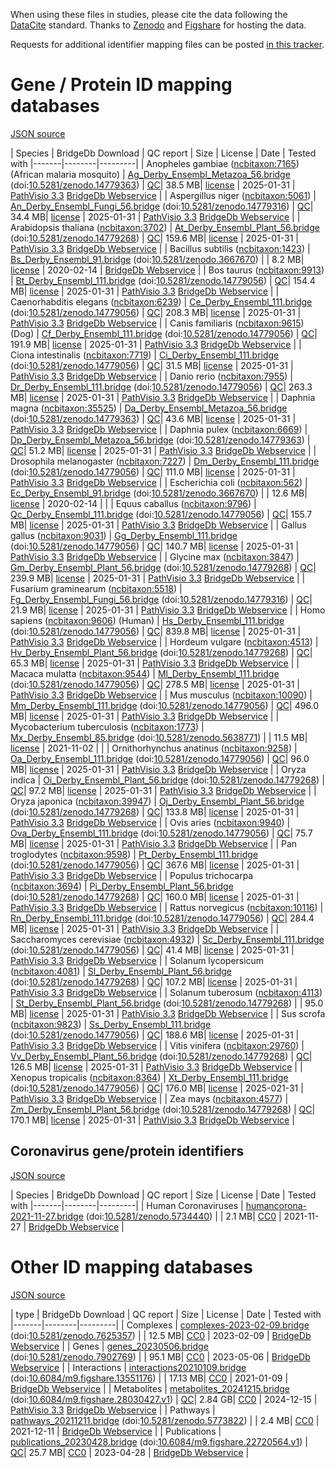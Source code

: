 When using these files in studies, please cite the data following the [DataCite](https://datacite.org/) standard.
Thanks to [Zenodo](https://zenodo.org/) and [Figshare](https://figshare.com/) for hosting the data.

Requests for additional identifier mapping files can be posted [in this tracker](https://github.com/bridgedb/data/issues).

# Gene / Protein ID mapping databases
<a name="genes" />

[JSON source](../gene.json)

| Species | BridgeDb Download | QC report | Size | License | Date | Tested with
|-------|--------|---------|
| <script type="application/ld+json">{"@context": "https://schema.org/","@type": "Dataset","http://purl.org/dc/terms/conformsTo": { "@type": "CreativeWork", "@id": "https://bioschemas.org/profiles/Dataset/1.0-RELEASE" },"name": "Ag_Derby_Ensembl_Metazoa_56.bridge","description": "BridgeDb identifier mapping file for Anopheles gambiae for genes and proteins","@id": "https://bridgedb.github.io/data/gene_database/10.5281/zenodo.14779363/Ag_Derby_Ensembl_Metazoa_56.bridge","identifier": "10.5281/zenodo.14779363/Ag_Derby_Ensembl_Metazoa_56.bridge","license": "https://zenodo.org/record/14779363/files/LICENSE?download=1","keywords": "BridgeDb, mapping file, identifier, ELIXIR RIR, Anopheles gambiae, gene, protein, African malaria mosquito","url": "https://doi.org/10.5281/zenodo.14779363","distribution": [ { "@type": "DataDownload", "name": "Ag_Derby_Ensembl_Metazoa_56.bridge", "contentURL": "https://zenodo.org/record/14779363/files/Ag_Derby_Ensembl_Metazoa_56.bridge?download=1" } ],"isAccessibleForFree": true}</script> Anopheles gambiae (<a href="https://bioregistry.io/ncbitaxon:7165">ncbitaxon:7165</a>) (African malaria mosquito) | [Ag_Derby_Ensembl_Metazoa_56.bridge](https://zenodo.org/record/14779363/files/Ag_Derby_Ensembl_Metazoa_56.bridge?download=1) (doi:[10.5281/zenodo.14779363](https://doi.org/10.5281/zenodo.14779363)) | [QC](https://zenodo.org/record/14779363/files/report_Ag_Derby_EnsemblMetazoa_56.qc?download=1)| 38.5 MB| [license](https://zenodo.org/record/14779363/files/LICENSE?download=1) | 2025-01-31 | <a href="https://github.com/PathVisio/pathvisio/releases/tag/v3.3.0">PathVisio 3.3</a> <a href="https://github.com/bridgedb/BridgeDbWebservice">BridgeDb Webservice</a> |
| <script type="application/ld+json">{"@context": "https://schema.org/","@type": "Dataset","http://purl.org/dc/terms/conformsTo": { "@type": "CreativeWork", "@id": "https://bioschemas.org/profiles/Dataset/1.0-RELEASE" },"name": "An_Derby_Ensembl_Fungi_56.bridge","description": "BridgeDb identifier mapping file for Aspergillus niger for genes and proteins","@id": "https://bridgedb.github.io/data/gene_database/10.5281/zenodo.14779316/An_Derby_Ensembl_Fungi_56.bridge","identifier": "10.5281/zenodo.14779316/An_Derby_Ensembl_Fungi_56.bridge","license": "https://zenodo.org/record/14779316/files/LICENSE?download=1","keywords": "BridgeDb, mapping file, identifier, ELIXIR RIR, Aspergillus niger, gene, protein","url": "https://doi.org/10.5281/zenodo.14779316","distribution": [ { "@type": "DataDownload", "name": "An_Derby_Ensembl_Fungi_56.bridge", "contentURL": "https://zenodo.org/record/14779316/files/An_Derby_Ensembl_Fungi_56.bridge?download=1" } ],"isAccessibleForFree": true}</script> Aspergillus niger (<a href="https://bioregistry.io/ncbitaxon:5061">ncbitaxon:5061</a>)  | [An_Derby_Ensembl_Fungi_56.bridge](https://zenodo.org/record/14779316/files/An_Derby_Ensembl_Fungi_56.bridge?download=1) (doi:[10.5281/zenodo.14779316](https://doi.org/10.5281/zenodo.14779316)) | [QC](https://zenodo.org/record/14779316/files/report_An_Derby_EnsemblFungi_56.qc?download=1)| 34.4 MB| [license](https://zenodo.org/record/14779316/files/LICENSE?download=1) | 2025-01-31 | <a href="https://github.com/PathVisio/pathvisio/releases/tag/v3.3.0">PathVisio 3.3</a> <a href="https://github.com/bridgedb/BridgeDbWebservice">BridgeDb Webservice</a> |
| <script type="application/ld+json">{"@context": "https://schema.org/","@type": "Dataset","http://purl.org/dc/terms/conformsTo": { "@type": "CreativeWork", "@id": "https://bioschemas.org/profiles/Dataset/1.0-RELEASE" },"name": "At_Derby_Ensembl_Plant_56.bridge","description": "BridgeDb identifier mapping file for Arabidopsis thaliana for genes and proteins","@id": "https://bridgedb.github.io/data/gene_database/10.5281/zenodo.14779268/At_Derby_Ensembl_Plant_56.bridge","identifier": "10.5281/zenodo.14779268/At_Derby_Ensembl_Plant_56.bridge","license": "https://zenodo.org/record/14779268/files/LICENSE?download=1","keywords": "BridgeDb, mapping file, identifier, ELIXIR RIR, Arabidopsis thaliana, gene, protein","url": "https://doi.org/10.5281/zenodo.14779268","distribution": [ { "@type": "DataDownload", "name": "At_Derby_Ensembl_Plant_56.bridge", "contentURL": "https://zenodo.org/record/14779268/files/At_Derby_Ensembl_Plant_56.bridge?download=1" } ],"isAccessibleForFree": true}</script> Arabidopsis thaliana (<a href="https://bioregistry.io/ncbitaxon:3702">ncbitaxon:3702</a>)  | [At_Derby_Ensembl_Plant_56.bridge](https://zenodo.org/record/14779268/files/At_Derby_Ensembl_Plant_56.bridge?download=1) (doi:[10.5281/zenodo.14779268](https://doi.org/10.5281/zenodo.14779268)) | [QC](https://zenodo.org/record/14779268/files/report_At_Derby_EnsemblPlants_56.qc?download=1)| 159.6 MB| [license](https://zenodo.org/record/14779268/files/LICENSE?download=1) | 2025-01-31 | <a href="https://github.com/PathVisio/pathvisio/releases/tag/v3.3.0">PathVisio 3.3</a> <a href="https://github.com/bridgedb/BridgeDbWebservice">BridgeDb Webservice</a> |
| <script type="application/ld+json">{"@context": "https://schema.org/","@type": "Dataset","http://purl.org/dc/terms/conformsTo": { "@type": "CreativeWork", "@id": "https://bioschemas.org/profiles/Dataset/1.0-RELEASE" },"name": "Bs_Derby_Ensembl_91.bridge","description": "BridgeDb identifier mapping file for Bacillus subtilis for genes and proteins","@id": "https://bridgedb.github.io/data/gene_database/10.5281/zenodo.3667670/Bs_Derby_Ensembl_91.bridge","identifier": "10.5281/zenodo.3667670/Bs_Derby_Ensembl_91.bridge","license": "https://zenodo.org/record/3667670/files/LICENSE?download=1","keywords": "BridgeDb, mapping file, identifier, ELIXIR RIR, Bacillus subtilis, gene, protein","url": "https://doi.org/10.5281/zenodo.3667670","distribution": [ { "@type": "DataDownload", "name": "Bs_Derby_Ensembl_91.bridge", "contentURL": "https://zenodo.org/record/3667670/files/Bs_Derby_Ensembl_91.bridge?download=1" } ],"isAccessibleForFree": true}</script> Bacillus subtilis (<a href="https://bioregistry.io/ncbitaxon:1423">ncbitaxon:1423</a>)  | [Bs_Derby_Ensembl_91.bridge](https://zenodo.org/record/3667670/files/Bs_Derby_Ensembl_91.bridge?download=1) (doi:[10.5281/zenodo.3667670](https://doi.org/10.5281/zenodo.3667670)) | | 8.2 MB| [license](https://zenodo.org/record/3667670/files/LICENSE?download=1) | 2020-02-14 | <a href="https://github.com/bridgedb/BridgeDbWebservice">BridgeDb Webservice</a> |
| <script type="application/ld+json">{"@context": "https://schema.org/","@type": "Dataset","http://purl.org/dc/terms/conformsTo": { "@type": "CreativeWork", "@id": "https://bioschemas.org/profiles/Dataset/1.0-RELEASE" },"name": "Bt_Derby_Ensembl_111.bridge","description": "BridgeDb identifier mapping file for Bos taurus for genes and proteins","@id": "https://bridgedb.github.io/data/gene_database/10.5281/zenodo.14779056/Bt_Derby_Ensembl_111.bridge","identifier": "10.5281/zenodo.14779056/Bt_Derby_Ensembl_111.bridge","license": "https://zenodo.org/record/14779056/files/LICENSE?download=1","keywords": "BridgeDb, mapping file, identifier, ELIXIR RIR, Bos taurus, gene, protein","url": "https://doi.org/10.5281/zenodo.14779056","distribution": [ { "@type": "DataDownload", "name": "Bt_Derby_Ensembl_111.bridge", "contentURL": "https://zenodo.org/record/14779056/files/Bt_Derby_Ensembl_111.bridge?download=1" } ],"isAccessibleForFree": true}</script> Bos taurus (<a href="https://bioregistry.io/ncbitaxon:9913">ncbitaxon:9913</a>)  | [Bt_Derby_Ensembl_111.bridge](https://zenodo.org/record/14779056/files/Bt_Derby_Ensembl_111.bridge?download=1) (doi:[10.5281/zenodo.14779056](https://doi.org/10.5281/zenodo.14779056)) | [QC](https://zenodo.org/record/14779056/files/report_Bt_Derby_Ensembl_111.qc?download=1)| 154.4 MB| [license](https://zenodo.org/record/14779056/files/LICENSE?download=1) | 2025-01-31 | <a href="https://github.com/PathVisio/pathvisio/releases/tag/v3.3.0">PathVisio 3.3</a> <a href="https://github.com/bridgedb/BridgeDbWebservice">BridgeDb Webservice</a> |
| <script type="application/ld+json">{"@context": "https://schema.org/","@type": "Dataset","http://purl.org/dc/terms/conformsTo": { "@type": "CreativeWork", "@id": "https://bioschemas.org/profiles/Dataset/1.0-RELEASE" },"name": "Ce_Derby_Ensembl_111.bridge","description": "BridgeDb identifier mapping file for Caenorhabditis elegans for genes and proteins","@id": "https://bridgedb.github.io/data/gene_database/10.5281/zenodo.14779056/Ce_Derby_Ensembl_111.bridge","identifier": "10.5281/zenodo.14779056/Ce_Derby_Ensembl_111.bridge","license": "https://zenodo.org/record/14779056/files/LICENSE?download=1","keywords": "BridgeDb, mapping file, identifier, ELIXIR RIR, Caenorhabditis elegans, gene, protein","url": "https://doi.org/10.5281/zenodo.14779056","distribution": [ { "@type": "DataDownload", "name": "Ce_Derby_Ensembl_111.bridge", "contentURL": "https://zenodo.org/record/14779056/files/Ce_Derby_Ensembl_111.bridge?download=1" } ],"isAccessibleForFree": true}</script> Caenorhabditis elegans (<a href="https://bioregistry.io/ncbitaxon:6239">ncbitaxon:6239</a>)  | [Ce_Derby_Ensembl_111.bridge](https://zenodo.org/record/14779056/files/Ce_Derby_Ensembl_111.bridge?download=1) (doi:[10.5281/zenodo.14779056](https://doi.org/10.5281/zenodo.14779056)) | [QC](https://zenodo.org/record/14779056/files/report_Ce_Derby_Ensembl_111.qc?download=1)| 208.3 MB| [license](https://zenodo.org/record/14779056/files/LICENSE?download=1) | 2025-01-31 | <a href="https://github.com/PathVisio/pathvisio/releases/tag/v3.3.0">PathVisio 3.3</a> <a href="https://github.com/bridgedb/BridgeDbWebservice">BridgeDb Webservice</a> |
| <script type="application/ld+json">{"@context": "https://schema.org/","@type": "Dataset","http://purl.org/dc/terms/conformsTo": { "@type": "CreativeWork", "@id": "https://bioschemas.org/profiles/Dataset/1.0-RELEASE" },"name": "Cf_Derby_Ensembl_111.bridge","description": "BridgeDb identifier mapping file for Canis familiaris for genes and proteins","@id": "https://bridgedb.github.io/data/gene_database/10.5281/zenodo.14779056/Cf_Derby_Ensembl_111.bridge","identifier": "10.5281/zenodo.14779056/Cf_Derby_Ensembl_111.bridge","license": "https://zenodo.org/record/14779056/files/LICENSE?download=1","keywords": "BridgeDb, mapping file, identifier, ELIXIR RIR, Canis familiaris, gene, protein, Dog","url": "https://doi.org/10.5281/zenodo.14779056","distribution": [ { "@type": "DataDownload", "name": "Cf_Derby_Ensembl_111.bridge", "contentURL": "https://zenodo.org/record/14779056/files/Cf_Derby_Ensembl_111.bridge?download=1" } ],"isAccessibleForFree": true}</script> Canis familiaris (<a href="https://bioregistry.io/ncbitaxon:9615">ncbitaxon:9615</a>) (Dog) | [Cf_Derby_Ensembl_111.bridge](https://zenodo.org/record/14779056/files/Cf_Derby_Ensembl_111.bridge?download=1) (doi:[10.5281/zenodo.14779056](https://doi.org/10.5281/zenodo.14779056)) | [QC](https://zenodo.org/record/14779056/files/report_Cf_Derby_Ensembl_111.qc?download=1)| 191.9 MB| [license](https://zenodo.org/record/14779056/files/LICENSE?download=1) | 2025-01-31 | <a href="https://github.com/PathVisio/pathvisio/releases/tag/v3.3.0">PathVisio 3.3</a> <a href="https://github.com/bridgedb/BridgeDbWebservice">BridgeDb Webservice</a> |
| <script type="application/ld+json">{"@context": "https://schema.org/","@type": "Dataset","http://purl.org/dc/terms/conformsTo": { "@type": "CreativeWork", "@id": "https://bioschemas.org/profiles/Dataset/1.0-RELEASE" },"name": "Ci_Derby_Ensembl_111.bridge","description": "BridgeDb identifier mapping file for Ciona intestinalis for genes and proteins","@id": "https://bridgedb.github.io/data/gene_database/10.5281/zenodo.14779056/Ci_Derby_Ensembl_111.bridge","identifier": "10.5281/zenodo.14779056/Ci_Derby_Ensembl_111.bridge","license": "https://zenodo.org/record/14779056/files/LICENSE?download=1","keywords": "BridgeDb, mapping file, identifier, ELIXIR RIR, Ciona intestinalis, gene, protein","url": "https://doi.org/10.5281/zenodo.14779056","distribution": [ { "@type": "DataDownload", "name": "Ci_Derby_Ensembl_111.bridge", "contentURL": "https://zenodo.org/record/14779056/files/Ci_Derby_Ensembl_111.bridge?download=1" } ],"isAccessibleForFree": true}</script> Ciona intestinalis (<a href="https://bioregistry.io/ncbitaxon:7719">ncbitaxon:7719</a>)  | [Ci_Derby_Ensembl_111.bridge](https://zenodo.org/record/14779056/files/Ci_Derby_Ensembl_111.bridge?download=1) (doi:[10.5281/zenodo.14779056](https://doi.org/10.5281/zenodo.14779056)) | [QC](https://zenodo.org/record/14779056/files/report_Ci_Derby_Ensembl_111.qc?download=1)| 31.5 MB| [license](https://zenodo.org/record/14779056/files/LICENSE?download=1) | 2025-01-31 | <a href="https://github.com/PathVisio/pathvisio/releases/tag/v3.3.0">PathVisio 3.3</a> <a href="https://github.com/bridgedb/BridgeDbWebservice">BridgeDb Webservice</a> |
| <script type="application/ld+json">{"@context": "https://schema.org/","@type": "Dataset","http://purl.org/dc/terms/conformsTo": { "@type": "CreativeWork", "@id": "https://bioschemas.org/profiles/Dataset/1.0-RELEASE" },"name": "Dr_Derby_Ensembl_111.bridge","description": "BridgeDb identifier mapping file for Danio rerio for genes and proteins","@id": "https://bridgedb.github.io/data/gene_database/10.5281/zenodo.14779056/Dr_Derby_Ensembl_111.bridge","identifier": "10.5281/zenodo.14779056/Dr_Derby_Ensembl_111.bridge","license": "https://zenodo.org/record/14779056/files/LICENSE?download=1","keywords": "BridgeDb, mapping file, identifier, ELIXIR RIR, Danio rerio, gene, protein","url": "https://doi.org/10.5281/zenodo.14779056","distribution": [ { "@type": "DataDownload", "name": "Dr_Derby_Ensembl_111.bridge", "contentURL": "https://zenodo.org/record/14779056/files/Dr_Derby_Ensembl_111.bridge?download=1" } ],"isAccessibleForFree": true}</script> Danio rerio (<a href="https://bioregistry.io/ncbitaxon:7955">ncbitaxon:7955</a>)  | [Dr_Derby_Ensembl_111.bridge](https://zenodo.org/record/14779056/files/Dr_Derby_Ensembl_111.bridge?download=1) (doi:[10.5281/zenodo.14779056](https://doi.org/10.5281/zenodo.14779056)) | [QC](https://zenodo.org/record/14779056/files/report_Dr_Derby_Ensembl_111.qc?download=1)| 263.3 MB| [license](https://zenodo.org/record/14779056/files/LICENSE?download=1) | 2025-01-31 | <a href="https://github.com/PathVisio/pathvisio/releases/tag/v3.3.0">PathVisio 3.3</a> <a href="https://github.com/bridgedb/BridgeDbWebservice">BridgeDb Webservice</a> |
| <script type="application/ld+json">{"@context": "https://schema.org/","@type": "Dataset","http://purl.org/dc/terms/conformsTo": { "@type": "CreativeWork", "@id": "https://bioschemas.org/profiles/Dataset/1.0-RELEASE" },"name": "Da_Derby_Ensembl_Metazoa_56.bridge","description": "BridgeDb identifier mapping file for Daphnia magna for genes and proteins","@id": "https://bridgedb.github.io/data/gene_database/10.5281/zenodo.14779363/Da_Derby_Ensembl_Metazoa_56.bridge","identifier": "10.5281/zenodo.14779363/Da_Derby_Ensembl_Metazoa_56.bridge","license": "https://zenodo.org/record/14779363/files/LICENSE?download=1","keywords": "BridgeDb, mapping file, identifier, ELIXIR RIR, Daphnia magna, gene, protein","url": "https://doi.org/10.5281/zenodo.14779363","distribution": [ { "@type": "DataDownload", "name": "Da_Derby_Ensembl_Metazoa_56.bridge", "contentURL": "https://zenodo.org/record/14779363/files/Da_Derby_Ensembl_Metazoa_56.bridge?download=1" } ],"isAccessibleForFree": true}</script> Daphnia magna (<a href="https://bioregistry.io/ncbitaxon:35525">ncbitaxon:35525</a>)  | [Da_Derby_Ensembl_Metazoa_56.bridge](https://zenodo.org/record/14779363/files/Da_Derby_Ensembl_Metazoa_56.bridge?download=1) (doi:[10.5281/zenodo.14779363](https://doi.org/10.5281/zenodo.14779363)) | [QC](https://zenodo.org/record/14779363/files/report_Da_Derby_EnsemblMetazoa_56.qc?download=1)| 43.6 MB| [license](https://zenodo.org/record/14779363/files/LICENSE?download=1) | 2025-01-31 | <a href="https://github.com/PathVisio/pathvisio/releases/tag/v3.3.0">PathVisio 3.3</a> <a href="https://github.com/bridgedb/BridgeDbWebservice">BridgeDb Webservice</a> |
| <script type="application/ld+json">{"@context": "https://schema.org/","@type": "Dataset","http://purl.org/dc/terms/conformsTo": { "@type": "CreativeWork", "@id": "https://bioschemas.org/profiles/Dataset/1.0-RELEASE" },"name": "Dp_Derby_Ensembl_Metazoa_56.bridge","description": "BridgeDb identifier mapping file for Daphnia pulex for genes and proteins","@id": "https://bridgedb.github.io/data/gene_database/10.5281/zenodo.14779363/Dp_Derby_Ensembl_Metazoa_56.bridge","identifier": "10.5281/zenodo.14779363/Dp_Derby_Ensembl_Metazoa_56.bridge","license": "https://zenodo.org/record/14779363/files/LICENSE?download=1","keywords": "BridgeDb, mapping file, identifier, ELIXIR RIR, Daphnia pulex, gene, protein","url": "https://doi.org/10.5281/zenodo.14779363","distribution": [ { "@type": "DataDownload", "name": "Dp_Derby_Ensembl_Metazoa_56.bridge", "contentURL": "https://zenodo.org/record/14779363/files/Dp_Derby_Ensembl_Metazoa_56.bridge?download=1" } ],"isAccessibleForFree": true}</script> Daphnia pulex (<a href="https://bioregistry.io/ncbitaxon:6669">ncbitaxon:6669</a>)  | [Dp_Derby_Ensembl_Metazoa_56.bridge](https://zenodo.org/record/14779363/files/Dp_Derby_Ensembl_Metazoa_56.bridge?download=1) (doi:[10.5281/zenodo.14779363](https://doi.org/10.5281/zenodo.14779363)) | [QC](https://zenodo.org/record/14779363/files/report_Dp_Derby_EnsemblMetazoa_56.qc?download=1)| 51.2 MB| [license](https://zenodo.org/record/14779363/files/LICENSE?download=1) | 2025-01-31 | <a href="https://github.com/PathVisio/pathvisio/releases/tag/v3.3.0">PathVisio 3.3</a> <a href="https://github.com/bridgedb/BridgeDbWebservice">BridgeDb Webservice</a> |
| <script type="application/ld+json">{"@context": "https://schema.org/","@type": "Dataset","http://purl.org/dc/terms/conformsTo": { "@type": "CreativeWork", "@id": "https://bioschemas.org/profiles/Dataset/1.0-RELEASE" },"name": "Dm_Derby_Ensembl_111.bridge","description": "BridgeDb identifier mapping file for Drosophila melanogaster for genes and proteins","@id": "https://bridgedb.github.io/data/gene_database/10.5281/zenodo.14779056/Dm_Derby_Ensembl_111.bridge","identifier": "10.5281/zenodo.14779056/Dm_Derby_Ensembl_111.bridge","license": "https://zenodo.org/record/14779056/files/LICENSE?download=1","keywords": "BridgeDb, mapping file, identifier, ELIXIR RIR, Drosophila melanogaster, gene, protein","url": "https://doi.org/10.5281/zenodo.14779056","distribution": [ { "@type": "DataDownload", "name": "Dm_Derby_Ensembl_111.bridge", "contentURL": "https://zenodo.org/record/14779056/files/Dm_Derby_Ensembl_111.bridge?download=1" } ],"isAccessibleForFree": true}</script> Drosophila melanogaster (<a href="https://bioregistry.io/ncbitaxon:7227">ncbitaxon:7227</a>)  | [Dm_Derby_Ensembl_111.bridge](https://zenodo.org/record/14779056/files/Dm_Derby_Ensembl_111.bridge?download=1) (doi:[10.5281/zenodo.14779056](https://doi.org/10.5281/zenodo.14779056)) | [QC](https://zenodo.org/record/14779056/files/report_Dm_Derby_Ensembl_111.qc?download=1)| 111.0 MB| [license](https://zenodo.org/record/14779056/files/LICENSE?download=1) | 2025-01-31 | <a href="https://github.com/PathVisio/pathvisio/releases/tag/v3.3.0">PathVisio 3.3</a> <a href="https://github.com/bridgedb/BridgeDbWebservice">BridgeDb Webservice</a> |
| <script type="application/ld+json">{"@context": "https://schema.org/","@type": "Dataset","http://purl.org/dc/terms/conformsTo": { "@type": "CreativeWork", "@id": "https://bioschemas.org/profiles/Dataset/1.0-RELEASE" },"name": "Ec_Derby_Ensembl_91.bridge","description": "BridgeDb identifier mapping file for Escherichia coli for genes and proteins","@id": "https://bridgedb.github.io/data/gene_database/10.5281/zenodo.3667670/Ec_Derby_Ensembl_91.bridge","identifier": "10.5281/zenodo.3667670/Ec_Derby_Ensembl_91.bridge","license": "https://zenodo.org/record/3667670/files/LICENSE?download=1","keywords": "BridgeDb, mapping file, identifier, ELIXIR RIR, Escherichia coli, gene, protein","url": "https://doi.org/10.5281/zenodo.3667670","distribution": [ { "@type": "DataDownload", "name": "Ec_Derby_Ensembl_91.bridge", "contentURL": "https://zenodo.org/record/3667670/files/Ec_Derby_Ensembl_91.bridge?download=1" } ],"isAccessibleForFree": true}</script> Escherichia coli (<a href="https://bioregistry.io/ncbitaxon:562">ncbitaxon:562</a>)  | [Ec_Derby_Ensembl_91.bridge](https://zenodo.org/record/3667670/files/Ec_Derby_Ensembl_91.bridge?download=1) (doi:[10.5281/zenodo.3667670](https://doi.org/10.5281/zenodo.3667670)) | | 12.6 MB| [license](https://zenodo.org/record/3667670/files/LICENSE?download=1) | 2020-02-14 | |
| <script type="application/ld+json">{"@context": "https://schema.org/","@type": "Dataset","http://purl.org/dc/terms/conformsTo": { "@type": "CreativeWork", "@id": "https://bioschemas.org/profiles/Dataset/1.0-RELEASE" },"name": "Qc_Derby_Ensembl_111.bridge","description": "BridgeDb identifier mapping file for Equus caballus for genes and proteins","@id": "https://bridgedb.github.io/data/gene_database/10.5281/zenodo.14779056/Qc_Derby_Ensembl_111.bridge","identifier": "10.5281/zenodo.14779056/Qc_Derby_Ensembl_111.bridge","license": "https://zenodo.org/record/14779056/files/LICENSE?download=1","keywords": "BridgeDb, mapping file, identifier, ELIXIR RIR, Equus caballus, gene, protein","url": "https://doi.org/10.5281/zenodo.14779056","distribution": [ { "@type": "DataDownload", "name": "Qc_Derby_Ensembl_111.bridge", "contentURL": "https://zenodo.org/record/14779056/files/Qc_Derby_Ensembl_111.bridge?download=1" } ],"isAccessibleForFree": true}</script> Equus caballus (<a href="https://bioregistry.io/ncbitaxon:9796">ncbitaxon:9796</a>)  | [Qc_Derby_Ensembl_111.bridge](https://zenodo.org/record/14779056/files/Qc_Derby_Ensembl_111.bridge?download=1) (doi:[10.5281/zenodo.14779056](https://doi.org/10.5281/zenodo.14779056)) | [QC](https://zenodo.org/record/14779056/files/report_Qc_Derby_Ensembl_111.qc?download=1)| 155.7 MB| [license](https://zenodo.org/record/14779056/files/LICENSE?download=1) | 2025-01-31 | <a href="https://github.com/PathVisio/pathvisio/releases/tag/v3.3.0">PathVisio 3.3</a> <a href="https://github.com/bridgedb/BridgeDbWebservice">BridgeDb Webservice</a> |
| <script type="application/ld+json">{"@context": "https://schema.org/","@type": "Dataset","http://purl.org/dc/terms/conformsTo": { "@type": "CreativeWork", "@id": "https://bioschemas.org/profiles/Dataset/1.0-RELEASE" },"name": "Gg_Derby_Ensembl_111.bridge","description": "BridgeDb identifier mapping file for Gallus gallus for genes and proteins","@id": "https://bridgedb.github.io/data/gene_database/10.5281/zenodo.14779056/Gg_Derby_Ensembl_111.bridge","identifier": "10.5281/zenodo.14779056/Gg_Derby_Ensembl_111.bridge","license": "https://zenodo.org/record/14779056/files/LICENSE?download=1","keywords": "BridgeDb, mapping file, identifier, ELIXIR RIR, Gallus gallus, gene, protein","url": "https://doi.org/10.5281/zenodo.14779056","distribution": [ { "@type": "DataDownload", "name": "Gg_Derby_Ensembl_111.bridge", "contentURL": "https://zenodo.org/record/14779056/files/Gg_Derby_Ensembl_111.bridge?download=1" } ],"isAccessibleForFree": true}</script> Gallus gallus (<a href="https://bioregistry.io/ncbitaxon:9031">ncbitaxon:9031</a>)  | [Gg_Derby_Ensembl_111.bridge](https://zenodo.org/record/14779056/files/Gg_Derby_Ensembl_111.bridge?download=1) (doi:[10.5281/zenodo.14779056](https://doi.org/10.5281/zenodo.14779056)) | [QC](https://zenodo.org/record/14779056/files/report_Gg_Derby_Ensembl_111.qc?download=1)| 140.7 MB| [license](https://zenodo.org/record/14779056/files/LICENSE?download=1) | 2025-01-31 | <a href="https://github.com/PathVisio/pathvisio/releases/tag/v3.3.0">PathVisio 3.3</a> <a href="https://github.com/bridgedb/BridgeDbWebservice">BridgeDb Webservice</a> |
| <script type="application/ld+json">{"@context": "https://schema.org/","@type": "Dataset","http://purl.org/dc/terms/conformsTo": { "@type": "CreativeWork", "@id": "https://bioschemas.org/profiles/Dataset/1.0-RELEASE" },"name": "Gm_Derby_Ensembl_Plant_56.bridge","description": "BridgeDb identifier mapping file for Glycine max for genes and proteins","@id": "https://bridgedb.github.io/data/gene_database/10.5281/zenodo.14779268/Gm_Derby_Ensembl_Plant_56.bridge","identifier": "10.5281/zenodo.14779268/Gm_Derby_Ensembl_Plant_56.bridge","license": "https://zenodo.org/record/14779268/files/LICENSE?download=1","keywords": "BridgeDb, mapping file, identifier, ELIXIR RIR, Glycine max, gene, protein","url": "https://doi.org/10.5281/zenodo.14779268","distribution": [ { "@type": "DataDownload", "name": "Gm_Derby_Ensembl_Plant_56.bridge", "contentURL": "https://zenodo.org/record/14779268/files/Gm_Derby_Ensembl_Plant_56.bridge?download=1" } ],"isAccessibleForFree": true}</script> Glycine max (<a href="https://bioregistry.io/ncbitaxon:3847">ncbitaxon:3847</a>)  | [Gm_Derby_Ensembl_Plant_56.bridge](https://zenodo.org/record/14779268/files/Gm_Derby_Ensembl_Plant_56.bridge?download=1) (doi:[10.5281/zenodo.14779268](https://doi.org/10.5281/zenodo.14779268)) | [QC](https://zenodo.org/record/14779268/files/report_Gm_Derby_EnsemblPlants_56.qc?download=1)| 239.9 MB| [license](https://zenodo.org/record/14779268/files/LICENSE?download=1) | 2025-01-31 | <a href="https://github.com/PathVisio/pathvisio/releases/tag/v3.3.0">PathVisio 3.3</a> <a href="https://github.com/bridgedb/BridgeDbWebservice">BridgeDb Webservice</a> |
| <script type="application/ld+json">{"@context": "https://schema.org/","@type": "Dataset","http://purl.org/dc/terms/conformsTo": { "@type": "CreativeWork", "@id": "https://bioschemas.org/profiles/Dataset/1.0-RELEASE" },"name": "Fg_Derby_Ensembl_Fungi_56.bridge","description": "BridgeDb identifier mapping file for Fusarium graminearum for genes and proteins","@id": "https://bridgedb.github.io/data/gene_database/10.5281/zenodo.14779316/Fg_Derby_Ensembl_Fungi_56.bridge","identifier": "10.5281/zenodo.14779316/Fg_Derby_Ensembl_Fungi_56.bridge","license": "https://zenodo.org/record/14779316/files/LICENSE?download=1","keywords": "BridgeDb, mapping file, identifier, ELIXIR RIR, Fusarium graminearum, gene, protein","url": "https://doi.org/10.5281/zenodo.14779316","distribution": [ { "@type": "DataDownload", "name": "Fg_Derby_Ensembl_Fungi_56.bridge", "contentURL": "https://zenodo.org/record/14779316/files/Fg_Derby_Ensembl_Fungi_56.bridge?download=1" } ],"isAccessibleForFree": true}</script> Fusarium graminearum (<a href="https://bioregistry.io/ncbitaxon:5518">ncbitaxon:5518</a>)  | [Fg_Derby_Ensembl_Fungi_56.bridge](https://zenodo.org/record/14779316/files/Fg_Derby_Ensembl_Fungi_56.bridge?download=1) (doi:[10.5281/zenodo.14779316](https://doi.org/10.5281/zenodo.14779316)) | [QC](https://zenodo.org/record/14779316/files/report_Fg_Derby_EnsemblFungi_56.qc?download=1)| 21.9 MB| [license](https://zenodo.org/record/14779316/files/LICENSE?download=1) | 2025-01-31 | <a href="https://github.com/PathVisio/pathvisio/releases/tag/v3.3.0">PathVisio 3.3</a> <a href="https://github.com/bridgedb/BridgeDbWebservice">BridgeDb Webservice</a> |
| <script type="application/ld+json">{"@context": "https://schema.org/","@type": "Dataset","http://purl.org/dc/terms/conformsTo": { "@type": "CreativeWork", "@id": "https://bioschemas.org/profiles/Dataset/1.0-RELEASE" },"name": "Hs_Derby_Ensembl_111.bridge","description": "BridgeDb identifier mapping file for Homo sapiens for genes and proteins","@id": "https://bridgedb.github.io/data/gene_database/10.5281/zenodo.14779056/Hs_Derby_Ensembl_111.bridge","identifier": "10.5281/zenodo.14779056/Hs_Derby_Ensembl_111.bridge","license": "https://zenodo.org/record/14779056/files/LICENSE?download=1","keywords": "BridgeDb, mapping file, identifier, ELIXIR RIR, Homo sapiens, gene, protein, Human","url": "https://doi.org/10.5281/zenodo.14779056","distribution": [ { "@type": "DataDownload", "name": "Hs_Derby_Ensembl_111.bridge", "contentURL": "https://zenodo.org/record/14779056/files/Hs_Derby_Ensembl_111.bridge?download=1" } ],"isAccessibleForFree": true}</script> Homo sapiens (<a href="https://bioregistry.io/ncbitaxon:9606">ncbitaxon:9606</a>) (Human) | [Hs_Derby_Ensembl_111.bridge](https://zenodo.org/record/14779056/files/Hs_Derby_Ensembl_111.bridge?download=1) (doi:[10.5281/zenodo.14779056](https://doi.org/10.5281/zenodo.14779056)) | [QC](https://zenodo.org/record/14779056/files/report_Hs_Derby_Ensembl_111.qc?download=1)| 839.8 MB| [license](https://zenodo.org/record/14779056/files/LICENSE?download=1) | 2025-01-31 | <a href="https://github.com/PathVisio/pathvisio/releases/tag/v3.3.0">PathVisio 3.3</a> <a href="https://github.com/bridgedb/BridgeDbWebservice">BridgeDb Webservice</a> |
| <script type="application/ld+json">{"@context": "https://schema.org/","@type": "Dataset","http://purl.org/dc/terms/conformsTo": { "@type": "CreativeWork", "@id": "https://bioschemas.org/profiles/Dataset/1.0-RELEASE" },"name": "Hv_Derby_Ensembl_Plant_56.bridge","description": "BridgeDb identifier mapping file for Hordeum vulgare for genes and proteins","@id": "https://bridgedb.github.io/data/gene_database/10.5281/zenodo.14779268/Hv_Derby_Ensembl_Plant_56.bridge","identifier": "10.5281/zenodo.14779268/Hv_Derby_Ensembl_Plant_56.bridge","license": "https://zenodo.org/record/14779268/files/LICENSE?download=1","keywords": "BridgeDb, mapping file, identifier, ELIXIR RIR, Hordeum vulgare, gene, protein","url": "https://doi.org/10.5281/zenodo.14779268","distribution": [ { "@type": "DataDownload", "name": "Hv_Derby_Ensembl_Plant_56.bridge", "contentURL": "https://zenodo.org/record/14779268/files/Hv_Derby_Ensembl_Plant_56.bridge?download=1" } ],"isAccessibleForFree": true}</script> Hordeum vulgare (<a href="https://bioregistry.io/ncbitaxon:4513">ncbitaxon:4513</a>)  | [Hv_Derby_Ensembl_Plant_56.bridge](https://zenodo.org/record/14779268/files/Hv_Derby_Ensembl_Plant_56.bridge?download=1) (doi:[10.5281/zenodo.14779268](https://doi.org/10.5281/zenodo.14779268)) | [QC](https://zenodo.org/record/14779268/files/report_Hv_Derby_EnsemblPlants_56.qc?download=1)| 65.3 MB| [license](https://zenodo.org/record/14779268/files/LICENSE?download=1) | 2025-01-31 | <a href="https://github.com/PathVisio/pathvisio/releases/tag/v3.3.0">PathVisio 3.3</a> <a href="https://github.com/bridgedb/BridgeDbWebservice">BridgeDb Webservice</a> |
| <script type="application/ld+json">{"@context": "https://schema.org/","@type": "Dataset","http://purl.org/dc/terms/conformsTo": { "@type": "CreativeWork", "@id": "https://bioschemas.org/profiles/Dataset/1.0-RELEASE" },"name": "Ml_Derby_Ensembl_111.bridge","description": "BridgeDb identifier mapping file for Macaca mulatta for genes and proteins","@id": "https://bridgedb.github.io/data/gene_database/10.5281/zenodo.14779056/Ml_Derby_Ensembl_111.bridge","identifier": "10.5281/zenodo.14779056/Ml_Derby_Ensembl_111.bridge","license": "https://zenodo.org/record/14779056/files/LICENSE?download=1","keywords": "BridgeDb, mapping file, identifier, ELIXIR RIR, Macaca mulatta, gene, protein","url": "https://doi.org/10.5281/zenodo.14779056","distribution": [ { "@type": "DataDownload", "name": "Ml_Derby_Ensembl_111.bridge", "contentURL": "https://zenodo.org/record/14779056/files/Ml_Derby_Ensembl_111.bridge?download=1" } ],"isAccessibleForFree": true}</script> Macaca mulatta (<a href="https://bioregistry.io/ncbitaxon:9544">ncbitaxon:9544</a>)  | [Ml_Derby_Ensembl_111.bridge](https://zenodo.org/record/14779056/files/Ml_Derby_Ensembl_111.bridge?download=1) (doi:[10.5281/zenodo.14779056](https://doi.org/10.5281/zenodo.14779056)) | [QC](https://zenodo.org/record/14779056/files/report_Ml_Derby_Ensembl_111.qc?download=1)| 278.5 MB| [license](https://zenodo.org/record/14779056/files/LICENSE?download=1) | 2025-01-31 | <a href="https://github.com/PathVisio/pathvisio/releases/tag/v3.3.0">PathVisio 3.3</a> <a href="https://github.com/bridgedb/BridgeDbWebservice">BridgeDb Webservice</a> |
| <script type="application/ld+json">{"@context": "https://schema.org/","@type": "Dataset","http://purl.org/dc/terms/conformsTo": { "@type": "CreativeWork", "@id": "https://bioschemas.org/profiles/Dataset/1.0-RELEASE" },"name": "Mm_Derby_Ensembl_111.bridge","description": "BridgeDb identifier mapping file for Mus musculus for genes and proteins","@id": "https://bridgedb.github.io/data/gene_database/10.5281/zenodo.14779056/Mm_Derby_Ensembl_111.bridge","identifier": "10.5281/zenodo.14779056/Mm_Derby_Ensembl_111.bridge","license": "https://zenodo.org/record/14779056/files/LICENSE?download=1","keywords": "BridgeDb, mapping file, identifier, ELIXIR RIR, Mus musculus, gene, protein","url": "https://doi.org/10.5281/zenodo.14779056","distribution": [ { "@type": "DataDownload", "name": "Mm_Derby_Ensembl_111.bridge", "contentURL": "https://zenodo.org/record/14779056/files/Mm_Derby_Ensembl_111.bridge?download=1" } ],"isAccessibleForFree": true}</script> Mus musculus (<a href="https://bioregistry.io/ncbitaxon:10090">ncbitaxon:10090</a>)  | [Mm_Derby_Ensembl_111.bridge](https://zenodo.org/record/14779056/files/Mm_Derby_Ensembl_111.bridge?download=1) (doi:[10.5281/zenodo.14779056](https://doi.org/10.5281/zenodo.14779056)) | [QC](https://zenodo.org/record/14779056/files/report_Mm_Derby_Ensembl_111.qc?download=1)| 496.0 MB| [license](https://zenodo.org/record/14779056/files/LICENSE?download=1) | 2025-01-31 | <a href="https://github.com/PathVisio/pathvisio/releases/tag/v3.3.0">PathVisio 3.3</a> <a href="https://github.com/bridgedb/BridgeDbWebservice">BridgeDb Webservice</a> |
| <script type="application/ld+json">{"@context": "https://schema.org/","@type": "Dataset","http://purl.org/dc/terms/conformsTo": { "@type": "CreativeWork", "@id": "https://bioschemas.org/profiles/Dataset/1.0-RELEASE" },"name": "Mx_Derby_Ensembl_85.bridge","description": "BridgeDb identifier mapping file for Mycobacterium tuberculosis for genes and proteins","@id": "https://bridgedb.github.io/data/gene_database/10.5281/zenodo.5638771/Mx_Derby_Ensembl_85.bridge","identifier": "10.5281/zenodo.5638771/Mx_Derby_Ensembl_85.bridge","license": "https://zenodo.org/record/5638771/files/LICENSE?download=1","keywords": "BridgeDb, mapping file, identifier, ELIXIR RIR, Mycobacterium tuberculosis, gene, protein","url": "https://doi.org/10.5281/zenodo.5638771","distribution": [ { "@type": "DataDownload", "name": "Mx_Derby_Ensembl_85.bridge", "contentURL": "https://zenodo.org/record/5638771/files/Mx_Derby_Ensembl_85.bridge?download=1" } ],"isAccessibleForFree": true}</script> Mycobacterium tuberculosis (<a href="https://bioregistry.io/ncbitaxon:1773">ncbitaxon:1773</a>)  | [Mx_Derby_Ensembl_85.bridge](https://zenodo.org/record/5638771/files/Mx_Derby_Ensembl_85.bridge?download=1) (doi:[10.5281/zenodo.5638771](https://doi.org/10.5281/zenodo.5638771)) | | 11.5 MB| [license](https://zenodo.org/record/5638771/files/LICENSE?download=1) | 2021-11-02 | |
| <script type="application/ld+json">{"@context": "https://schema.org/","@type": "Dataset","http://purl.org/dc/terms/conformsTo": { "@type": "CreativeWork", "@id": "https://bioschemas.org/profiles/Dataset/1.0-RELEASE" },"name": "Oa_Derby_Ensembl_111.bridge","description": "BridgeDb identifier mapping file for Ornithorhynchus anatinus for genes and proteins","@id": "https://bridgedb.github.io/data/gene_database/10.5281/zenodo.14779056/Oa_Derby_Ensembl_111.bridge","identifier": "10.5281/zenodo.14779056/Oa_Derby_Ensembl_111.bridge","license": "https://zenodo.org/record/14779056/files/LICENSE?download=1","keywords": "BridgeDb, mapping file, identifier, ELIXIR RIR, Ornithorhynchus anatinus, gene, protein","url": "https://doi.org/10.5281/zenodo.14779056","distribution": [ { "@type": "DataDownload", "name": "Oa_Derby_Ensembl_111.bridge", "contentURL": "https://zenodo.org/record/14779056/files/Oa_Derby_Ensembl_111.bridge?download=1" } ],"isAccessibleForFree": true}</script> Ornithorhynchus anatinus (<a href="https://bioregistry.io/ncbitaxon:9258">ncbitaxon:9258</a>)  | [Oa_Derby_Ensembl_111.bridge](https://zenodo.org/record/14779056/files/Oa_Derby_Ensembl_111.bridge?download=1) (doi:[10.5281/zenodo.14779056](https://doi.org/10.5281/zenodo.14779056)) | [QC](https://zenodo.org/record/14779056/files/report_Oa_Derby_Ensembl_111.qc?download=1)| 96.0 MB| [license](https://zenodo.org/record/14779056/files/LICENSE?download=1) | 2025-01-31 | <a href="https://github.com/PathVisio/pathvisio/releases/tag/v3.3.0">PathVisio 3.3</a> <a href="https://github.com/bridgedb/BridgeDbWebservice">BridgeDb Webservice</a> |
| <script type="application/ld+json">{"@context": "https://schema.org/","@type": "Dataset","http://purl.org/dc/terms/conformsTo": { "@type": "CreativeWork", "@id": "https://bioschemas.org/profiles/Dataset/1.0-RELEASE" },"name": "Oi_Derby_Ensembl_Plant_56.bridge","description": "BridgeDb identifier mapping file for Oryza indica for genes and proteins","@id": "https://bridgedb.github.io/data/gene_database/10.5281/zenodo.14779268/Oi_Derby_Ensembl_Plant_56.bridge","identifier": "10.5281/zenodo.14779268/Oi_Derby_Ensembl_Plant_56.bridge","license": "https://zenodo.org/record/14779268/files/LICENSE?download=1","keywords": "BridgeDb, mapping file, identifier, ELIXIR RIR, Oryza indica, gene, protein","url": "https://doi.org/10.5281/zenodo.14779268","distribution": [ { "@type": "DataDownload", "name": "Oi_Derby_Ensembl_Plant_56.bridge", "contentURL": "https://zenodo.org/record/14779268/files/Oi_Derby_Ensembl_Plant_56.bridge?download=1" } ],"isAccessibleForFree": true}</script> Oryza indica   | [Oi_Derby_Ensembl_Plant_56.bridge](https://zenodo.org/record/14779268/files/Oi_Derby_Ensembl_Plant_56.bridge?download=1) (doi:[10.5281/zenodo.14779268](https://doi.org/10.5281/zenodo.14779268)) | [QC](https://zenodo.org/record/14779268/files/report_Oi_Derby_EnsemblPlants_56.qc?download=1)| 97.2 MB| [license](https://zenodo.org/record/14779268/files/LICENSE?download=1) | 2025-01-31 | <a href="https://github.com/PathVisio/pathvisio/releases/tag/v3.3.0">PathVisio 3.3</a> <a href="https://github.com/bridgedb/BridgeDbWebservice">BridgeDb Webservice</a> |
| <script type="application/ld+json">{"@context": "https://schema.org/","@type": "Dataset","http://purl.org/dc/terms/conformsTo": { "@type": "CreativeWork", "@id": "https://bioschemas.org/profiles/Dataset/1.0-RELEASE" },"name": "Oj_Derby_Ensembl_Plant_56.bridge","description": "BridgeDb identifier mapping file for Oryza japonica for genes and proteins","@id": "https://bridgedb.github.io/data/gene_database/10.5281/zenodo.14779268/Oj_Derby_Ensembl_Plant_56.bridge","identifier": "10.5281/zenodo.14779268/Oj_Derby_Ensembl_Plant_56.bridge","license": "https://zenodo.org/record/14779268/files/LICENSE?download=1","keywords": "BridgeDb, mapping file, identifier, ELIXIR RIR, Oryza japonica, gene, protein","url": "https://doi.org/10.5281/zenodo.14779268","distribution": [ { "@type": "DataDownload", "name": "Oj_Derby_Ensembl_Plant_56.bridge", "contentURL": "https://zenodo.org/record/14779268/files/Oj_Derby_Ensembl_Plant_56.bridge?download=1" } ],"isAccessibleForFree": true}</script> Oryza japonica (<a href="https://bioregistry.io/ncbitaxon:39947">ncbitaxon:39947</a>)  | [Oj_Derby_Ensembl_Plant_56.bridge](https://zenodo.org/record/14779268/files/Oj_Derby_Ensembl_Plant_56.bridge?download=1) (doi:[10.5281/zenodo.14779268](https://doi.org/10.5281/zenodo.14779268)) | [QC](https://zenodo.org/record/14779268/files/report_Oj_Derby_EnsemblPlants_56.qc?download=1)| 133.8 MB| [license](https://zenodo.org/record/14779268/files/LICENSE?download=1) | 2025-01-31 | <a href="https://github.com/PathVisio/pathvisio/releases/tag/v3.3.0">PathVisio 3.3</a> <a href="https://github.com/bridgedb/BridgeDbWebservice">BridgeDb Webservice</a> |
| <script type="application/ld+json">{"@context": "https://schema.org/","@type": "Dataset","http://purl.org/dc/terms/conformsTo": { "@type": "CreativeWork", "@id": "https://bioschemas.org/profiles/Dataset/1.0-RELEASE" },"name": "Ova_Derby_Ensembl_111.bridge","description": "BridgeDb identifier mapping file for Ovis aries for genes and proteins","@id": "https://bridgedb.github.io/data/gene_database/10.5281/zenodo.14779056/Ova_Derby_Ensembl_111.bridge","identifier": "10.5281/zenodo.14779056/Ova_Derby_Ensembl_111.bridge","license": "https://zenodo.org/record/14779056/files/LICENSE?download=1","keywords": "BridgeDb, mapping file, identifier, ELIXIR RIR, Ovis aries, gene, protein","url": "https://doi.org/10.5281/zenodo.14779056","distribution": [ { "@type": "DataDownload", "name": "Ova_Derby_Ensembl_111.bridge", "contentURL": "https://zenodo.org/record/14779056/files/Ova_Derby_Ensembl_111.bridge?download=1" } ],"isAccessibleForFree": true}</script> Ovis aries (<a href="https://bioregistry.io/ncbitaxon:9940">ncbitaxon:9940</a>)  | [Ova_Derby_Ensembl_111.bridge](https://zenodo.org/record/14779056/files/Ova_Derby_Ensembl_111.bridge?download=1) (doi:[10.5281/zenodo.14779056](https://doi.org/10.5281/zenodo.14779056)) | [QC](https://zenodo.org/record/14779056/files/report_Ova_Derby_Ensembl_111.qc?download=1)| 75.7 MB| [license](https://zenodo.org/record/14779056/files/LICENSE?download=1) | 2025-01-31 | <a href="https://github.com/PathVisio/pathvisio/releases/tag/v3.3.0">PathVisio 3.3</a> <a href="https://github.com/bridgedb/BridgeDbWebservice">BridgeDb Webservice</a> |
| <script type="application/ld+json">{"@context": "https://schema.org/","@type": "Dataset","http://purl.org/dc/terms/conformsTo": { "@type": "CreativeWork", "@id": "https://bioschemas.org/profiles/Dataset/1.0-RELEASE" },"name": "Pt_Derby_Ensembl_111.bridge","description": "BridgeDb identifier mapping file for Pan troglodytes for genes and proteins","@id": "https://bridgedb.github.io/data/gene_database/10.5281/zenodo.14779056/Pt_Derby_Ensembl_111.bridge","identifier": "10.5281/zenodo.14779056/Pt_Derby_Ensembl_111.bridge","license": "https://zenodo.org/record/14779056/files/LICENSE?download=1","keywords": "BridgeDb, mapping file, identifier, ELIXIR RIR, Pan troglodytes, gene, protein","url": "https://doi.org/10.5281/zenodo.14779056","distribution": [ { "@type": "DataDownload", "name": "Pt_Derby_Ensembl_111.bridge", "contentURL": "https://zenodo.org/record/14779056/files/Pt_Derby_Ensembl_111.bridge?download=1" } ],"isAccessibleForFree": true}</script> Pan troglodytes (<a href="https://bioregistry.io/ncbitaxon:9598">ncbitaxon:9598</a>)  | [Pt_Derby_Ensembl_111.bridge](https://zenodo.org/record/14779056/files/Pt_Derby_Ensembl_111.bridge?download=1) (doi:[10.5281/zenodo.14779056](https://doi.org/10.5281/zenodo.14779056)) | [QC](https://zenodo.org/record/14779056/files/report_Pt_Derby_Ensembl_111.qc?download=1)| 367.6 MB| [license](https://zenodo.org/record/14779056/files/LICENSE?download=1) | 2025-01-31 | <a href="https://github.com/PathVisio/pathvisio/releases/tag/v3.3.0">PathVisio 3.3</a> <a href="https://github.com/bridgedb/BridgeDbWebservice">BridgeDb Webservice</a> |
| <script type="application/ld+json">{"@context": "https://schema.org/","@type": "Dataset","http://purl.org/dc/terms/conformsTo": { "@type": "CreativeWork", "@id": "https://bioschemas.org/profiles/Dataset/1.0-RELEASE" },"name": "Pi_Derby_Ensembl_Plant_56.bridge","description": "BridgeDb identifier mapping file for Populus trichocarpa for genes and proteins","@id": "https://bridgedb.github.io/data/gene_database/10.5281/zenodo.14779268/Pi_Derby_Ensembl_Plant_56.bridge","identifier": "10.5281/zenodo.14779268/Pi_Derby_Ensembl_Plant_56.bridge","license": "https://zenodo.org/record/14779268/files/LICENSE?download=1","keywords": "BridgeDb, mapping file, identifier, ELIXIR RIR, Populus trichocarpa, gene, protein","url": "https://doi.org/10.5281/zenodo.14779268","distribution": [ { "@type": "DataDownload", "name": "Pi_Derby_Ensembl_Plant_56.bridge", "contentURL": "https://zenodo.org/record/14779268/files/Pi_Derby_Ensembl_Plant_56.bridge?download=1" } ],"isAccessibleForFree": true}</script> Populus trichocarpa (<a href="https://bioregistry.io/ncbitaxon:3694">ncbitaxon:3694</a>)  | [Pi_Derby_Ensembl_Plant_56.bridge](https://zenodo.org/record/14779268/files/Pi_Derby_Ensembl_Plant_56.bridge?download=1) (doi:[10.5281/zenodo.14779268](https://doi.org/10.5281/zenodo.14779268)) | [QC](https://zenodo.org/record/14779268/files/report_Pi_Derby_EnsemblPlants_56.qc?download=1)| 160.0 MB| [license](https://zenodo.org/record/14779268/files/LICENSE?download=1) | 2025-01-31 | <a href="https://github.com/PathVisio/pathvisio/releases/tag/v3.3.0">PathVisio 3.3</a> <a href="https://github.com/bridgedb/BridgeDbWebservice">BridgeDb Webservice</a> |
| <script type="application/ld+json">{"@context": "https://schema.org/","@type": "Dataset","http://purl.org/dc/terms/conformsTo": { "@type": "CreativeWork", "@id": "https://bioschemas.org/profiles/Dataset/1.0-RELEASE" },"name": "Rn_Derby_Ensembl_111.bridge","description": "BridgeDb identifier mapping file for Rattus norvegicus for genes and proteins","@id": "https://bridgedb.github.io/data/gene_database/10.5281/zenodo.14779056/Rn_Derby_Ensembl_111.bridge","identifier": "10.5281/zenodo.14779056/Rn_Derby_Ensembl_111.bridge","license": "https://zenodo.org/record/14779056/files/LICENSE?download=1","keywords": "BridgeDb, mapping file, identifier, ELIXIR RIR, Rattus norvegicus, gene, protein","url": "https://doi.org/10.5281/zenodo.14779056","distribution": [ { "@type": "DataDownload", "name": "Rn_Derby_Ensembl_111.bridge", "contentURL": "https://zenodo.org/record/14779056/files/Rn_Derby_Ensembl_111.bridge?download=1" } ],"isAccessibleForFree": true}</script> Rattus norvegicus (<a href="https://bioregistry.io/ncbitaxon:10116">ncbitaxon:10116</a>)  | [Rn_Derby_Ensembl_111.bridge](https://zenodo.org/record/14779056/files/Rn_Derby_Ensembl_111.bridge?download=1) (doi:[10.5281/zenodo.14779056](https://doi.org/10.5281/zenodo.14779056)) | [QC](https://zenodo.org/record/14779056/files/report_Rn_Derby_Ensembl_111.qc?download=1)| 284.4 MB| [license](https://zenodo.org/record/14779056/files/LICENSE?download=1) | 2025-01-31 | <a href="https://github.com/PathVisio/pathvisio/releases/tag/v3.3.0">PathVisio 3.3</a> <a href="https://github.com/bridgedb/BridgeDbWebservice">BridgeDb Webservice</a> |
| <script type="application/ld+json">{"@context": "https://schema.org/","@type": "Dataset","http://purl.org/dc/terms/conformsTo": { "@type": "CreativeWork", "@id": "https://bioschemas.org/profiles/Dataset/1.0-RELEASE" },"name": "Sc_Derby_Ensembl_111.bridge","description": "BridgeDb identifier mapping file for Saccharomyces cerevisiae for genes and proteins","@id": "https://bridgedb.github.io/data/gene_database/10.5281/zenodo.14779056/Sc_Derby_Ensembl_111.bridge","identifier": "10.5281/zenodo.14779056/Sc_Derby_Ensembl_111.bridge","license": "https://zenodo.org/record/14779056/files/LICENSE?download=1","keywords": "BridgeDb, mapping file, identifier, ELIXIR RIR, Saccharomyces cerevisiae, gene, protein","url": "https://doi.org/10.5281/zenodo.14779056","distribution": [ { "@type": "DataDownload", "name": "Sc_Derby_Ensembl_111.bridge", "contentURL": "https://zenodo.org/record/14779056/files/Sc_Derby_Ensembl_111.bridge?download=1" } ],"isAccessibleForFree": true}</script> Saccharomyces cerevisiae (<a href="https://bioregistry.io/ncbitaxon:4932">ncbitaxon:4932</a>)  | [Sc_Derby_Ensembl_111.bridge](https://zenodo.org/record/14779056/files/Sc_Derby_Ensembl_111.bridge?download=1) (doi:[10.5281/zenodo.14779056](https://doi.org/10.5281/zenodo.14779056)) | [QC](https://zenodo.org/record/14779056/files/report_Sc_Derby_Ensembl_111.qc?download=1)| 41.4 MB| [license](https://zenodo.org/record/14779056/files/LICENSE?download=1) | 2025-01-31 | <a href="https://github.com/PathVisio/pathvisio/releases/tag/v3.3.0">PathVisio 3.3</a> <a href="https://github.com/bridgedb/BridgeDbWebservice">BridgeDb Webservice</a> |
| <script type="application/ld+json">{"@context": "https://schema.org/","@type": "Dataset","http://purl.org/dc/terms/conformsTo": { "@type": "CreativeWork", "@id": "https://bioschemas.org/profiles/Dataset/1.0-RELEASE" },"name": "Sl_Derby_Ensembl_Plant_56.bridge","description": "BridgeDb identifier mapping file for Solanum lycopersicum for genes and proteins","@id": "https://bridgedb.github.io/data/gene_database/10.5281/zenodo.14779268/Sl_Derby_Ensembl_Plant_56.bridge","identifier": "10.5281/zenodo.14779268/Sl_Derby_Ensembl_Plant_56.bridge","license": "https://zenodo.org/record/14779268/files/LICENSE?download=1","keywords": "BridgeDb, mapping file, identifier, ELIXIR RIR, Solanum lycopersicum, gene, protein","url": "https://doi.org/10.5281/zenodo.14779268","distribution": [ { "@type": "DataDownload", "name": "Sl_Derby_Ensembl_Plant_56.bridge", "contentURL": "https://zenodo.org/record/14779268/files/Sl_Derby_Ensembl_Plant_56.bridge?download=1" } ],"isAccessibleForFree": true}</script> Solanum lycopersicum (<a href="https://bioregistry.io/ncbitaxon:4081">ncbitaxon:4081</a>)  | [Sl_Derby_Ensembl_Plant_56.bridge](https://zenodo.org/record/14779268/files/Sl_Derby_Ensembl_Plant_56.bridge?download=1) (doi:[10.5281/zenodo.14779268](https://doi.org/10.5281/zenodo.14779268)) | [QC](https://zenodo.org/record/14779268/files/report_Sl_Derby_EnsemblPlants_56.qc?download=1)| 107.2 MB| [license](https://zenodo.org/record/14779268/files/LICENSE?download=1) | 2025-01-31 | <a href="https://github.com/PathVisio/pathvisio/releases/tag/v3.3.0">PathVisio 3.3</a> <a href="https://github.com/bridgedb/BridgeDbWebservice">BridgeDb Webservice</a> |
| <script type="application/ld+json">{"@context": "https://schema.org/","@type": "Dataset","http://purl.org/dc/terms/conformsTo": { "@type": "CreativeWork", "@id": "https://bioschemas.org/profiles/Dataset/1.0-RELEASE" },"name": "St_Derby_Ensembl_Plant_56.bridge","description": "BridgeDb identifier mapping file for Solanum tuberosum for genes and proteins","@id": "https://bridgedb.github.io/data/gene_database/10.5281/zenodo.14779268/St_Derby_Ensembl_Plant_56.bridge","identifier": "10.5281/zenodo.14779268/St_Derby_Ensembl_Plant_56.bridge","license": "https://zenodo.org/record/14779268/files/LICENSE?download=1","keywords": "BridgeDb, mapping file, identifier, ELIXIR RIR, Solanum tuberosum, gene, protein","url": "https://doi.org/10.5281/zenodo.14779268","distribution": [ { "@type": "DataDownload", "name": "St_Derby_Ensembl_Plant_56.bridge", "contentURL": "https://zenodo.org/record/14779268/files/St_Derby_Ensembl_Plant_56.bridge?download=1" } ],"isAccessibleForFree": true}</script> Solanum tuberosum (<a href="https://bioregistry.io/ncbitaxon:4113">ncbitaxon:4113</a>)  | [St_Derby_Ensembl_Plant_56.bridge](https://zenodo.org/record/14779268/files/St_Derby_Ensembl_Plant_56.bridge?download=1) (doi:[10.5281/zenodo.14779268](https://doi.org/10.5281/zenodo.14779268)) | | 95.0 MB| [license](https://zenodo.org/record/14779268/files/LICENSE?download=1) | 2025-01-31 | <a href="https://github.com/PathVisio/pathvisio/releases/tag/v3.3.0">PathVisio 3.3</a> <a href="https://github.com/bridgedb/BridgeDbWebservice">BridgeDb Webservice</a> |
| <script type="application/ld+json">{"@context": "https://schema.org/","@type": "Dataset","http://purl.org/dc/terms/conformsTo": { "@type": "CreativeWork", "@id": "https://bioschemas.org/profiles/Dataset/1.0-RELEASE" },"name": "Ss_Derby_Ensembl_111.bridge","description": "BridgeDb identifier mapping file for Sus scrofa for genes and proteins","@id": "https://bridgedb.github.io/data/gene_database/10.5281/zenodo.14779056/Ss_Derby_Ensembl_111.bridge","identifier": "10.5281/zenodo.14779056/Ss_Derby_Ensembl_111.bridge","license": "https://zenodo.org/record/14779056/files/LICENSE?download=1","keywords": "BridgeDb, mapping file, identifier, ELIXIR RIR, Sus scrofa, gene, protein","url": "https://doi.org/10.5281/zenodo.14779056","distribution": [ { "@type": "DataDownload", "name": "Ss_Derby_Ensembl_111.bridge", "contentURL": "https://zenodo.org/record/14779056/files/Ss_Derby_Ensembl_111.bridge?download=1" } ],"isAccessibleForFree": true}</script> Sus scrofa (<a href="https://bioregistry.io/ncbitaxon:9823">ncbitaxon:9823</a>)  | [Ss_Derby_Ensembl_111.bridge](https://zenodo.org/record/14779056/files/Ss_Derby_Ensembl_111.bridge?download=1) (doi:[10.5281/zenodo.14779056](https://doi.org/10.5281/zenodo.14779056)) | [QC](https://zenodo.org/record/14779056/files/report_Ss_Derby_Ensembl_111.qc?download=1)| 188.6 MB| [license](https://zenodo.org/record/14779056/files/LICENSE?download=1) | 2025-01-31 | <a href="https://github.com/PathVisio/pathvisio/releases/tag/v3.3.0">PathVisio 3.3</a> <a href="https://github.com/bridgedb/BridgeDbWebservice">BridgeDb Webservice</a> |
| <script type="application/ld+json">{"@context": "https://schema.org/","@type": "Dataset","http://purl.org/dc/terms/conformsTo": { "@type": "CreativeWork", "@id": "https://bioschemas.org/profiles/Dataset/1.0-RELEASE" },"name": "Vv_Derby_Ensembl_Plant_56.bridge","description": "BridgeDb identifier mapping file for Vitis vinifera for genes and proteins","@id": "https://bridgedb.github.io/data/gene_database/10.5281/zenodo.14779268/Vv_Derby_Ensembl_Plant_56.bridge","identifier": "10.5281/zenodo.14779268/Vv_Derby_Ensembl_Plant_56.bridge","license": "https://zenodo.org/record/14779268/files/LICENSE?download=1","keywords": "BridgeDb, mapping file, identifier, ELIXIR RIR, Vitis vinifera, gene, protein","url": "https://doi.org/10.5281/zenodo.14779268","distribution": [ { "@type": "DataDownload", "name": "Vv_Derby_Ensembl_Plant_56.bridge", "contentURL": "https://zenodo.org/record/14779268/files/Vv_Derby_Ensembl_Plant_56.bridge?download=1" } ],"isAccessibleForFree": true}</script> Vitis vinifera (<a href="https://bioregistry.io/ncbitaxon:29760">ncbitaxon:29760</a>)  | [Vv_Derby_Ensembl_Plant_56.bridge](https://zenodo.org/record/14779268/files/Vv_Derby_Ensembl_Plant_56.bridge?download=1) (doi:[10.5281/zenodo.14779268](https://doi.org/10.5281/zenodo.14779268)) | [QC](https://zenodo.org/record/14779268/files/report_Vv_Derby_EnsemblPlants_56.qc?download=1)| 126.5 MB| [license](https://zenodo.org/record/14779268/files/LICENSE?download=1) | 2025-01-31 | <a href="https://github.com/PathVisio/pathvisio/releases/tag/v3.3.0">PathVisio 3.3</a> <a href="https://github.com/bridgedb/BridgeDbWebservice">BridgeDb Webservice</a> |
| <script type="application/ld+json">{"@context": "https://schema.org/","@type": "Dataset","http://purl.org/dc/terms/conformsTo": { "@type": "CreativeWork", "@id": "https://bioschemas.org/profiles/Dataset/1.0-RELEASE" },"name": "Xt_Derby_Ensembl_111.bridge","description": "BridgeDb identifier mapping file for Xenopus tropicalis for genes and proteins","@id": "https://bridgedb.github.io/data/gene_database/10.5281/zenodo.14779056/Xt_Derby_Ensembl_111.bridge","identifier": "10.5281/zenodo.14779056/Xt_Derby_Ensembl_111.bridge","license": "https://zenodo.org/record/14779056/files/LICENSE?download=1","keywords": "BridgeDb, mapping file, identifier, ELIXIR RIR, Xenopus tropicalis, gene, protein","url": "https://doi.org/10.5281/zenodo.14779056","distribution": [ { "@type": "DataDownload", "name": "Xt_Derby_Ensembl_111.bridge", "contentURL": "https://zenodo.org/record/14779056/files/Xt_Derby_Ensembl_111.bridge?download=1" } ],"isAccessibleForFree": true}</script> Xenopus tropicalis (<a href="https://bioregistry.io/ncbitaxon:8364">ncbitaxon:8364</a>)  | [Xt_Derby_Ensembl_111.bridge](https://zenodo.org/record/14779056/files/Xt_Derby_Ensembl_111.bridge?download=1) (doi:[10.5281/zenodo.14779056](https://doi.org/10.5281/zenodo.14779056)) | [QC](https://zenodo.org/record/14779056/files/report_Xt_Derby_Ensembl_111.qc?download=1)| 176.0 MB| [license](https://zenodo.org/record/14779056/files/LICENSE?download=1) | 2025-021-31 | <a href="https://github.com/PathVisio/pathvisio/releases/tag/v3.3.0">PathVisio 3.3</a> <a href="https://github.com/bridgedb/BridgeDbWebservice">BridgeDb Webservice</a> |
| <script type="application/ld+json">{"@context": "https://schema.org/","@type": "Dataset","http://purl.org/dc/terms/conformsTo": { "@type": "CreativeWork", "@id": "https://bioschemas.org/profiles/Dataset/1.0-RELEASE" },"name": "Zm_Derby_Ensembl_Plant_56.bridge","description": "BridgeDb identifier mapping file for Zea mays for genes and proteins","@id": "https://bridgedb.github.io/data/gene_database/10.5281/zenodo.14779268/Zm_Derby_Ensembl_Plant_56.bridge","identifier": "10.5281/zenodo.14779268/Zm_Derby_Ensembl_Plant_56.bridge","license": "https://zenodo.org/record/14779268/files/LICENSE?download=1","keywords": "BridgeDb, mapping file, identifier, ELIXIR RIR, Zea mays, gene, protein","url": "https://doi.org/10.5281/zenodo.14779268","distribution": [ { "@type": "DataDownload", "name": "Zm_Derby_Ensembl_Plant_56.bridge", "contentURL": "https://zenodo.org/record/14779268/files/Zm_Derby_Ensembl_Plant_56.bridge?download=1" } ],"isAccessibleForFree": true}</script> Zea mays (<a href="https://bioregistry.io/ncbitaxon:4577">ncbitaxon:4577</a>)  | [Zm_Derby_Ensembl_Plant_56.bridge](https://zenodo.org/record/14779268/files/Zm_Derby_Ensembl_Plant_56.bridge?download=1) (doi:[10.5281/zenodo.14779268](https://doi.org/10.5281/zenodo.14779268)) | [QC](https://zenodo.org/record/14779268/files/report_Zm_Derby_EnsemblPlants_56.qc?download=1)| 170.1 MB| [license](https://zenodo.org/record/14779268/files/LICENSE?download=1) | 2025-01-31 | <a href="https://github.com/PathVisio/pathvisio/releases/tag/v3.3.0">PathVisio 3.3</a> <a href="https://github.com/bridgedb/BridgeDbWebservice">BridgeDb Webservice</a> |

## Coronavirus gene/protein identifiers
<a name="corona" />

[JSON source](../corona.json)

| Species | BridgeDb Download | QC report | Size | License | Date | Tested with
|-------|--------|---------|
| <script type="application/ld+json">{"@context": "https://schema.org/","@type": "Dataset","http://purl.org/dc/terms/conformsTo": { "@type": "CreativeWork", "@id": "https://bioschemas.org/profiles/Dataset/1.0-RELEASE" },"name": "humancorona-2021-11-27.bridge","description": "BridgeDb identifier mapping file for Human Coronaviruses for genes and proteins","@id": "https://bridgedb.github.io/data/gene_database/10.5281/zenodo.5734440/humancorona-2021-11-27.bridge","identifier": "10.5281/zenodo.5734440/humancorona-2021-11-27.bridge","license": "http://creativecommons.org/publicdomain/zero/1.0/","keywords": "BridgeDb, mapping file, identifier, ELIXIR RIR, Human Coronaviruses, gene, protein","url": "https://doi.org/10.5281/zenodo.5734440","distribution": [ { "@type": "DataDownload", "name": "humancorona-2021-11-27.bridge", "contentURL": "https://zenodo.org/record/5734440/files/humancorona-2021-11-27.bridge?download=1" } ],"isAccessibleForFree": true}</script> Human Coronaviruses   | [humancorona-2021-11-27.bridge](https://zenodo.org/record/5734440/files/humancorona-2021-11-27.bridge?download=1) (doi:[10.5281/zenodo.5734440](https://doi.org/10.5281/zenodo.5734440)) | | 2.1 MB| [CC0](http://creativecommons.org/publicdomain/zero/1.0/) | 2021-11-27 | <a href="https://github.com/bridgedb/BridgeDbWebservice">BridgeDb Webservice</a> |

# Other ID mapping databases
<a name="other" />

[JSON source](../other.json)

| type | BridgeDb Download | QC report | Size | License | Date | Tested with
|-------|--------|---------|
| <script type="application/ld+json">{"@context": "https://schema.org/","@type": "Dataset","http://purl.org/dc/terms/conformsTo": { "@type": "CreativeWork", "@id": "https://bioschemas.org/profiles/Dataset/1.0-RELEASE" },"name": "complexes-2023-02-09.bridge","description": "BridgeDb identifier mapping file for Complexes (species independent)","@id": "https://bridgedb.github.io/data/gene_database/10.5281/zenodo.7625357/complexes-2023-02-09.bridge","identifier": "10.5281/zenodo.7625357/complexes-2023-02-09.bridge","license": "http://creativecommons.org/publicdomain/zero/1.0/","keywords": "BridgeDb, mapping file, identifier, ELIXIR RIR, type","url": "https://doi.org/10.5281/zenodo.7625357","distribution": [ { "@type": "DataDownload", "name": "complexes-2023-02-09.bridge", "contentURL": "https://zenodo.org/record/7625357/files/complexes-2023-02-09.bridge?download=1" } ],"isAccessibleForFree": true}</script> Complexes   | [complexes-2023-02-09.bridge](https://zenodo.org/record/7625357/files/complexes-2023-02-09.bridge?download=1) (doi:[10.5281/zenodo.7625357](https://doi.org/10.5281/zenodo.7625357)) | | 12.5 MB| [CC0](http://creativecommons.org/publicdomain/zero/1.0/) | 2023-02-09 | <a href="https://github.com/bridgedb/BridgeDbWebservice">BridgeDb Webservice</a> |
| <script type="application/ld+json">{"@context": "https://schema.org/","@type": "Dataset","http://purl.org/dc/terms/conformsTo": { "@type": "CreativeWork", "@id": "https://bioschemas.org/profiles/Dataset/1.0-RELEASE" },"name": "genes_20230506.bridge","description": "BridgeDb identifier mapping file for Genes (species independent)","@id": "https://bridgedb.github.io/data/gene_database/10.5281/zenodo.7902769/genes_20230506.bridge","identifier": "10.5281/zenodo.7902769/genes_20230506.bridge","license": "http://creativecommons.org/publicdomain/zero/1.0/","keywords": "BridgeDb, mapping file, identifier, ELIXIR RIR, type","url": "https://doi.org/10.5281/zenodo.7902769","distribution": [ { "@type": "DataDownload", "name": "genes_20230506.bridge", "contentURL": "https://zenodo.org/record/7902769/files/genes_20230506.bridge?download=1" } ],"isAccessibleForFree": true}</script> Genes   | [genes_20230506.bridge](https://zenodo.org/record/7902769/files/genes_20230506.bridge?download=1) (doi:[10.5281/zenodo.7902769](https://doi.org/10.5281/zenodo.7902769)) | | 95.1 MB| [CC0](http://creativecommons.org/publicdomain/zero/1.0/) | 2023-05-06 | <a href="https://github.com/bridgedb/BridgeDbWebservice">BridgeDb Webservice</a> |
| <script type="application/ld+json">{"@context": "https://schema.org/","@type": "Dataset","http://purl.org/dc/terms/conformsTo": { "@type": "CreativeWork", "@id": "https://bioschemas.org/profiles/Dataset/1.0-RELEASE" },"name": "interactions20210109.bridge","description": "BridgeDb identifier mapping file for Interactions (species independent)","@id": "https://bridgedb.github.io/data/gene_database/10.6084/m9.figshare.13551176/interactions20210109.bridge","identifier": "10.6084/m9.figshare.13551176/interactions20210109.bridge","license": "http://creativecommons.org/publicdomain/zero/1.0/","keywords": "BridgeDb, mapping file, identifier, ELIXIR RIR, type","url": "https://doi.org/10.6084/m9.figshare.13551176","distribution": [ { "@type": "DataDownload", "name": "interactions20210109.bridge", "contentURL": "https://ndownloader.figshare.com/files/26003138" } ],"isAccessibleForFree": true}</script> Interactions   | [interactions20210109.bridge](https://ndownloader.figshare.com/files/26003138) (doi:[10.6084/m9.figshare.13551176](https://doi.org/10.6084/m9.figshare.13551176)) | | 17.13 MB| [CC0](http://creativecommons.org/publicdomain/zero/1.0/) | 2021-01-09 | <a href="https://github.com/bridgedb/BridgeDbWebservice">BridgeDb Webservice</a> |
| <script type="application/ld+json">{"@context": "https://schema.org/","@type": "Dataset","http://purl.org/dc/terms/conformsTo": { "@type": "CreativeWork", "@id": "https://bioschemas.org/profiles/Dataset/1.0-RELEASE" },"name": "metabolites_20241215.bridge","description": "BridgeDb identifier mapping file for Metabolites (species independent)","@id": "https://bridgedb.github.io/data/gene_database/10.6084/m9.figshare.28030427.v1/metabolites_20241215.bridge","identifier": "10.6084/m9.figshare.28030427.v1/metabolites_20241215.bridge","license": "http://creativecommons.org/publicdomain/zero/1.0/","keywords": "BridgeDb, mapping file, identifier, ELIXIR RIR, type","url": "https://doi.org/10.6084/m9.figshare.28030427.v1","distribution": [ { "@type": "DataDownload", "name": "metabolites_20241215.bridge", "contentURL": "https://figshare.com/ndownloader/files/51201419" } ],"isAccessibleForFree": true}</script> Metabolites   | [metabolites_20241215.bridge](https://figshare.com/ndownloader/files/51201419) (doi:[10.6084/m9.figshare.28030427.v1](https://doi.org/10.6084/m9.figshare.28030427.v1)) | [QC](https://figshare.com/ndownloader/files/51201425)| 2.84 GB| [CC0](http://creativecommons.org/publicdomain/zero/1.0/) | 2024-12-15 | <a href="https://github.com/PathVisio/pathvisio/releases/tag/v3.3.0">PathVisio 3.3</a> <a href="https://github.com/bridgedb/BridgeDbWebservice">BridgeDb Webservice</a> |
| <script type="application/ld+json">{"@context": "https://schema.org/","@type": "Dataset","http://purl.org/dc/terms/conformsTo": { "@type": "CreativeWork", "@id": "https://bioschemas.org/profiles/Dataset/1.0-RELEASE" },"name": "pathways_20211211.bridge","description": "BridgeDb identifier mapping file for Pathways (species independent)","@id": "https://bridgedb.github.io/data/gene_database/10.5281/zenodo.5773822/pathways_20211211.bridge","identifier": "10.5281/zenodo.5773822/pathways_20211211.bridge","license": "http://creativecommons.org/publicdomain/zero/1.0/","keywords": "BridgeDb, mapping file, identifier, ELIXIR RIR, type","url": "https://doi.org/10.5281/zenodo.5773822","distribution": [ { "@type": "DataDownload", "name": "pathways_20211211.bridge", "contentURL": "https://zenodo.org/record/5773822/files/pathways_20211211.bridge?download=1" } ],"isAccessibleForFree": true}</script> Pathways   | [pathways_20211211.bridge](https://zenodo.org/record/5773822/files/pathways_20211211.bridge?download=1) (doi:[10.5281/zenodo.5773822](https://doi.org/10.5281/zenodo.5773822)) | | 2.4 MB| [CC0](http://creativecommons.org/publicdomain/zero/1.0/) | 2021-12-11 | <a href="https://github.com/bridgedb/BridgeDbWebservice">BridgeDb Webservice</a> |
| <script type="application/ld+json">{"@context": "https://schema.org/","@type": "Dataset","http://purl.org/dc/terms/conformsTo": { "@type": "CreativeWork", "@id": "https://bioschemas.org/profiles/Dataset/1.0-RELEASE" },"name": "publications_20230428.bridge","description": "BridgeDb identifier mapping file for Publications (species independent)","@id": "https://bridgedb.github.io/data/gene_database/10.6084/m9.figshare.22720564.v1/publications_20230428.bridge","identifier": "10.6084/m9.figshare.22720564.v1/publications_20230428.bridge","license": "http://creativecommons.org/publicdomain/zero/1.0/","keywords": "BridgeDb, mapping file, identifier, ELIXIR RIR, type","url": "https://doi.org/10.6084/m9.figshare.22720564.v1","distribution": [ { "@type": "DataDownload", "name": "publications_20230428.bridge", "contentURL": "https://figshare.com/ndownloader/files/40356739" } ],"isAccessibleForFree": true}</script> Publications   | [publications_20230428.bridge](https://figshare.com/ndownloader/files/40356739) (doi:[10.6084/m9.figshare.22720564.v1](https://doi.org/10.6084/m9.figshare.22720564.v1)) | [QC](https://figshare.com/ndownloader/files/40356736)| 25.7 MB| [CC0](http://creativecommons.org/publicdomain/zero/1.0/) | 2023-04-28 | <a href="https://github.com/bridgedb/BridgeDbWebservice">BridgeDb Webservice</a> |
